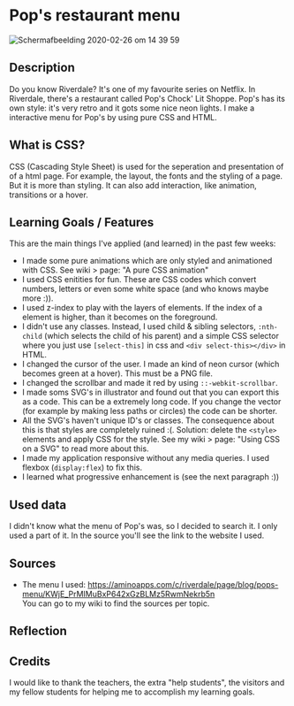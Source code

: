 # Pop's restaurant menu
![Schermafbeelding 2020-02-26 om 14 39 59](https://user-images.githubusercontent.com/45489420/75350207-66290080-58a6-11ea-8bb9-8904f73ad50a.png)


## Description
Do you know Riverdale? It's one of my favourite series on Netflix. In Riverdale, there's a restaurant called Pop's Chock' Lit Shoppe. Pop's has its own style: it's very retro and it gots some nice neon lights. I make a interactive menu for Pop's by using pure CSS and HTML.


## What is CSS?
CSS (Cascading Style Sheet) is used for the seperation and presentation of of a html page. For example, the layout, the fonts and the styling of a page. But it is more than styling. It can also add interaction, like animation, transitions or a hover. 

## Learning Goals / Features
This are the main things I've applied (and learned) in the past few weeks:
* I made some pure animations which are only styled and animationed with CSS. See wiki > page: "A pure CSS animation"
* I used CSS enitities for fun. These are CSS codes which convert numbers, letters or even some white space (and who knows maybe more :)).
* I used z-index to play with the layers of elements. If the index of a element is higher, than it becomes on the foreground.
* I didn't use any classes. Instead, I used child & sibling selectors, `:nth-child` (which selects the child of his parent) and  a simple CSS selector where you just use `[select-this]` in css and `<div select-this></div>` in HTML.
* I changed the cursor of the user. I made an kind of neon cursor (which becomes green at a hover). This must be a PNG file.
* I changed the scrollbar and made it red by using `::-webkit-scrollbar`.
* I made soms SVG's in illustrator and found out that you can export this as a code. This can be a extremely long code. If you change the vector (for example by making less paths or circles) the code can be shorter.
* All the SVG's haven't unique ID's or classes. The consequence about this is that styles are completely ruined :(. Solution: delete the `<style>` elements and apply CSS for the style. See my wiki > page: "Using CSS on a SVG" to read more about this.
* I made my application responsive without any media queries. I used flexbox (`display:flex`) to fix this.
* I learned what progressive enhancement is (see the next paragraph :))


## Used data
I didn't know what the menu of Pop's was, so I decided to search it. I only used a part of it. In the source you'll see the link to the website I used.

## Sources
* The menu I used: https://aminoapps.com/c/riverdale/page/blog/pops-menu/KWjE_PrMIMuBxP642xGzBLMz5RwmNekrb5n<br>
You can go to my wiki to find the sources per topic.

## Reflection

## Credits
I would like to thank the teachers, the extra "help students", the visitors and my fellow students for helping me to accomplish my learning goals.


<!-- Add a link to your live demo in Github Pages 🌐-->

<!-- ☝️ replace this description with a description of your own work -->

<!-- Add a nice image here at the end of the week, showing off your shiny frontend 📸 -->

<!-- Maybe a table of contents here? 📚 -->

<!-- How about a section that describes how to install this project? 🤓 -->

<!-- ...but how does one use this project? What are its features 🤔 -->

<!-- What external data source is featured in your project and what are its properties 🌠 -->

<!-- Maybe a checklist of done stuff and stuff still on your wishlist? ✅ -->

<!-- How about a license here? 📜 (or is it a licence?) 🤷 -->
